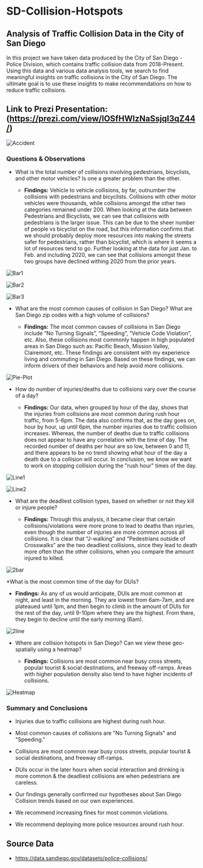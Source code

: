 # SD-Collision-Hotspots

## Analysis of Traffic Collision Data in the City of San Diego 

In this project we have taken data produced by the City of San Diego - Police Division, which contains traffic collision data from 2018-Present.
Using this data and various data analysis tools, we search to find meaningful insights on traffic collisions in the City of San Diego. The ultimate goal is to use these insights to make recommendations on how to reduce traffic collisions.

## Link to Prezi Presentation: (https://prezi.com/view/lOSfHWlzNaSsjqI3qZ44/)

![Accident](images/accident.png)

### Questions & Observations

* What is the total number of collisions involving pedestrians, bicyclists, and other motor vehicles? Is one a greater problem than the other. 

  * **Findings:** Vehicle to vehicle collisions, by far, outnumber the collisions with pedestrians and bicyclists. Collisions with other motor vehicles were thousands, while collisions amongst the other two categories remained under 200.
		When looking at the data between Pedestrians and Bicyclists, we can see that collisions with pedestrians is the larger issue. This can be due to the sheer number of people vs bicyclist on the road, but this information 
		confirms that we should probably deploy more resources into making the streets safer for pedestrians, rather than bicyclist, which is where it seems a lot of resources tend to go. Further looking at the data for just Jan. to 
		Feb. and including 2020, we can see that collisions amongst these two groups have declined withing 2020 from the prior years.

![Bar1](images/Bar1.png)

![Bar2](images/Bar2.png)

![Bar3](images/Bar3.png)

* What are the most common causes of collision in San Diego? What are San Diego zip codes with a high volume of collisions?

  * **Findings:** The most common causes of collisions in San Diego include “No Turning Signals”, “Speeding”, “Vehicle Code Violation”, etc. Also, these collisions most commonly happen in high populated areas in San Diego such as: Pacific Beach, Mission Valley, Clairemont, etc.
		  These findings are consistent with my experience living and commuting in San Diego. Based on these findings, we can inform drivers of their behaviors and help avoid more collisions. 

![Pie-Plot](images/pie_plot.png)


* How do number of injuries/deaths due to collisions vary over the course of a day?

  * **Findings:** Our data, when grouped by hour of the day, shows that the injuries from collisions are most common during rush hour traffic, from 5-6pm. The data also confirms that, as the day goes on, hour by hour, up until 6pm, the number
		  injuries due to traffic collision increases. Whereas, the number of deaths due to traffic collisions does not appear to have any correlation with the time of day. The recorded number of deaths per hour are so low, between 0 and 11,
		  and there appears to be no trend showing what hour of the day a death due to a collision will occur. In conclusion, we know we want to work on stopping collision during the "rush hour" times of the day.

![Line1](images/Line1.png)

![Line2](images/Line2.png)


* What are the deadliest collision types, based on whether or not they kill or injure people?

  * **Findings:** Through this analysis, it became clear that certain collisions/violations were more prone to lead to deaths than injuries, even though the number of injuries are more common across all collisions. 
		  It is clear that “J-walking” and “Pedestrians outside of Crosswalks” are the two deadliest collisions, since they lead to death more often than the other collisions, when you compare the amount injured to killed.

![2bar](images/double_bar.png)

*What is the most common time of the day for DUIs? 

  * **Findings:** As any of us would anticipate, DUIs are most common at night, and least in the morning. 
		  They are lowest from 6am-7am, and are plateaued until 1pm, and then begin to climb in the amount of DUIs for the rest of the day, until 9-10pm where they are the highest. From there, they begin to decline until the early morning (6am). 
  
![2line](images/dui.png)

* Where are collision hotspots in San Diego? Can we view these geo-spatially using a heatmap?

  * **Findings:** Collisions are most common near busy cross streets, popular tourist & social destinations, and freeway off-ramps. Areas with higher population density also tend to have higher incidents of collisions.

![Heatmap](images/heatmap.png)

### Summary and Conclusions

* Injuries due to traffic collisions are highest during rush hour.
* Most common causes of collisions are "No Turning Signals" and "Speeding."
* Collisions are most common near busy cross streets, popular tourist & social destinations, and freeway off-ramps.
* DUIs occur in the later hours when social interaction and drinking is more common & the deadliest collisions are when pedestrians are careless.

* Our findings generally confirmed our hypotheses about San Diego Collision trends based on our own experiences.
* We recommend increasing fines for most common violations.
* We recommend deploying more police resources around rush hour. 
 

## Source Data
* https://data.sandiego.gov/datasets/police-collisions/

